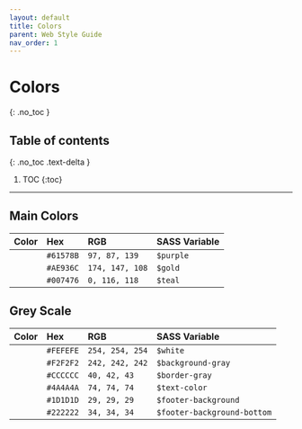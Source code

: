 ```yaml
---
layout: default
title: Colors
parent: Web Style Guide
nav_order: 1
---
```


# Colors
{: .no_toc }

## Table of contents
{: .no_toc .text-delta }

1. TOC
{:toc}

----

## Main Colors

| Color   		 | Hex 					| RGB 					   | SASS Variable   	  |
|:---------------|:---------------------|:-------------------------|:---------------------|
| <span class="d-inline-block p-2 mr-1 v-align-middle bg-purple"></span> | `#61578B` | `97, 87, 139` | `$purple` |
| <span class="d-inline-block p-2 mr-1 v-align-middle bg-gold"></span> | `#AE936C` | `174, 147, 108` | `$gold` |
| <span class="d-inline-block p-2 mr-1 v-align-middle bg-teal"></span> | `#007476` | `0, 116, 118` | `$teal` |

## Grey Scale

| Color   		 | Hex 					| RGB 					   | SASS Variable   	  |
|:---------------|:---------------------|:-------------------------|:---------------------|
| <span class="d-inline-block p-2 mr-1 v-align-middle bg-white"></span> | `#FEFEFE` | `254, 254, 254` | `$white` |
| <span class="d-inline-block p-2 mr-1 v-align-middle bg-light-gray"></span> | `#F2F2F2` | `242, 242, 242` | `$background-gray` |
| <span class="d-inline-block p-2 mr-1 v-align-middle bg-medium-gray"></span> | `#CCCCCC` | `40, 42, 43` | `$border-gray` |
| <span class="d-inline-block p-2 mr-1 v-align-middle bg-dark-gray"></span> | `#4A4A4A` | `74, 74, 74` | `$text-color` |
| <span class="d-inline-block p-2 mr-1 v-align-middle bg-black"></span> | `#1D1D1D` | `29, 29, 29` | `$footer-background` |
| <span class="d-inline-block p-2 mr-1 v-align-middle bg-black-alt"></span> | `#222222` | `34, 34, 34` | `$footer-background-bottom` |